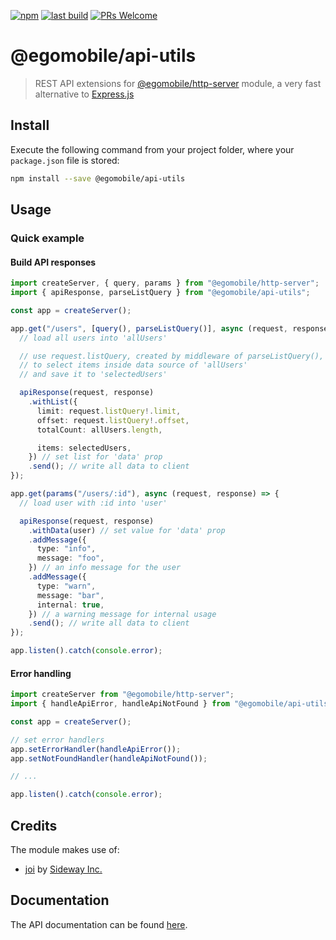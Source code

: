 [![npm](https://img.shields.io/npm/v/@egomobile/api-utils.svg)](https://www.npmjs.com/package/@egomobile/api-utils)
[![last build](https://img.shields.io/github/workflow/status/egomobile/node-api-utils/Publish)](https://github.com/egomobile/node-api-utils/actions?query=workflow%3APublish)
[![PRs Welcome](https://img.shields.io/badge/PRs-welcome-brightgreen.svg?style=flat-square)](https://github.com/egomobile/node-api-utils/pulls)

# @egomobile/api-utils

> REST API extensions for [@egomobile/http-server](https://github.com/egomobile/node-http-server) module, a very fast alternative to [Express.js](http://expressjs.com/)

## Install

Execute the following command from your project folder, where your
`package.json` file is stored:

```bash
npm install --save @egomobile/api-utils
```

## Usage

### Quick example

#### Build API responses

```typescript
import createServer, { query, params } from "@egomobile/http-server";
import { apiResponse, parseListQuery } from "@egomobile/api-utils";

const app = createServer();

app.get("/users", [query(), parseListQuery()], async (request, response) => {
  // load all users into 'allUsers'

  // use request.listQuery, created by middleware of parseListQuery(),
  // to select items inside data source of 'allUsers'
  // and save it to 'selectedUsers'

  apiResponse(request, response)
    .withList({
      limit: request.listQuery!.limit,
      offset: request.listQuery!.offset,
      totalCount: allUsers.length,

      items: selectedUsers,
    }) // set list for 'data' prop
    .send(); // write all data to client
});

app.get(params("/users/:id"), async (request, response) => {
  // load user with :id into 'user'

  apiResponse(request, response)
    .withData(user) // set value for 'data' prop
    .addMessage({
      type: "info",
      message: "foo",
    }) // an info message for the user
    .addMessage({
      type: "warn",
      message: "bar",
      internal: true,
    }) // a warning message for internal usage
    .send(); // write all data to client
});

app.listen().catch(console.error);
```

#### Error handling

```typescript
import createServer from "@egomobile/http-server";
import { handleApiError, handleApiNotFound } from "@egomobile/api-utils";

const app = createServer();

// set error handlers
app.setErrorHandler(handleApiError());
app.setNotFoundHandler(handleApiNotFound());

// ...

app.listen().catch(console.error);
```

## Credits

The module makes use of:

- [joi](https://joi.dev/) by [Sideway Inc.](https://github.com/sideway)

## Documentation

The API documentation can be found
[here](https://egomobile.github.io/node-api-utils/).
